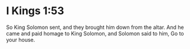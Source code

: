 # I Kings 1:53

So King Solomon sent, and they brought him down from the altar. And he came and paid homage to King Solomon, and Solomon said to him, Go to your house.

